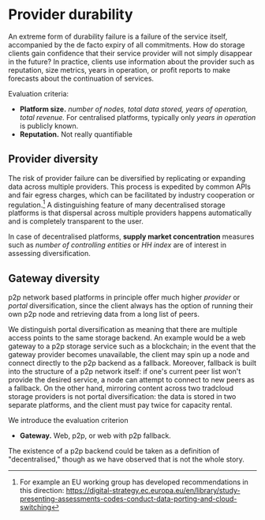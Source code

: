 # Provider durability

An extreme form of durability failure is a failure of the service itself, accompanied by the de facto expiry of all commitments. How do storage clients gain confidence that their service provider will not simply disappear in the future? In practice, clients use information about the provider such as reputation, size metrics, years in operation, or profit reports to make forecasts about the continuation of services.

Evaluation criteria:

* **Platform size.** *number of nodes, total data stored, years of operation, total revenue.* 
  For centralised platforms, typically only *years in operation* is publicly known.
* **Reputation.** Not really quantifiable

## Provider diversity

The risk of provider failure can be diversified by replicating or expanding data across multiple providers. This process is expedited by common APIs and fair egress charges, which can be facilitated by industry cooperation or regulation.[^eu-storage-liquidity]
A distinguishing feature of many decentralised storage platforms is that dispersal across multiple providers happens automatically and is completely transparent to the user.

[^eu-storage-liquidity]: For example an EU working group has developed recommendations in this direction: https://digital-strategy.ec.europa.eu/en/library/study-presenting-assessments-codes-conduct-data-porting-and-cloud-switching

In case of decentralised platforms, **supply market concentration** measures such as *number of controlling entities* or *HH index* are of interest in assessing diversification.

## Gateway diversity

p2p network based platforms in principle offer much higher *provider* or *portal* diversification, since the client always has the option of running their own p2p node and retrieving data from a long list of peers. 

We distinguish portal diversification as meaning that there are multiple access points to the same storage backend. An example would be a web gateway to a p2p storage service such as a blockchain; in the event that the gateway provider becomes unavailable, the client may spin up a node and connect directly to the p2p backend as a fallback. Moreover, fallback is built into the structure of a p2p network itself: if one's current peer list won't provide the desired service, a node can attempt to connect to new peers as a fallback. On the other hand, mirroring content across two tradcloud storage providers is not portal diversification: the data is stored in two separate platforms, and the client must pay twice for capacity rental.

We introduce the evaluation criterion

* **Gateway.** Web, p2p, or web with p2p fallback.

The existence of a p2p backend could be taken as a definition of "decentralised," though as we have observed that is not the whole story.

